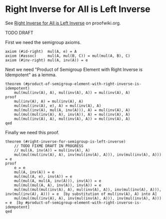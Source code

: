 Right Inverse for All is Left Inverse
=====================================

See [Right Inverse for All is Left Inverse](https://proofwiki.org/wiki/Right_Inverse_for_All_is_Left_Inverse)
on proofwiki.org.

TODO DRAFT

First we need the semigroup axioms.

    axiom (#id-right)  mul(A, e) = A
    axiom (#assoc)     mul(A, mul(B, C)) = mul(mul(A, B), C)
    axiom (#inv-right) mul(A, inv(A)) = e

Next we need "Product of Semigroup Element with Right Inverse is Idempotent"
as a lemma.

    theorem (#product-of-semigroup-element-with-right-inverse-is-idempotent)
        mul(mul(inv(A), A), mul(inv(A), A)) = mul(inv(A), A)
    proof
        mul(inv(A), A) = mul(inv(A), A)
        mul(mul(inv(A), e), A) = mul(inv(A), A)
        mul(mul(inv(A), mul(A, inv(A))), A) = mul(inv(A), A)
        mul(mul(mul(inv(A), A), inv(A)), A) = mul(inv(A), A)
        mul(mul(inv(A), A), mul(inv(A), A)) = mul(inv(A), A)
    qed

Finally we need this proof.

    theorem (#right-inverse-for-semigroup-is-left-inverse)
        // TODO FIXME DRAFT IN PROGRESS
        // mul(A, inv(A)) = mul(inv(A), A)
        mul(mul(mul(inv(A), A), inv(mul(inv(A), A))), inv(mul(inv(A), A))) = e
    proof
        e = e
        mul(A, inv(A)) = e
        mul(mul(A, e), inv(A)) = e
        mul(mul(A, mul(A, inv(A))), inv(A)) = e
        mul(mul(mul(A, A), inv(A)), inv(A)) = e
        mul(mul(mul(mul(inv(A), A), mul(inv(A), A)), inv(mul(inv(A), A))), inv(mul(inv(A), A))) = e  [by substitution of mul(inv(A), A) into A]
        mul(mul(mul(inv(A), A), inv(mul(inv(A), A))), inv(mul(inv(A), A))) = e  [by #product-of-semigroup-element-with-right-inverse-is-idempotent]
    qed
